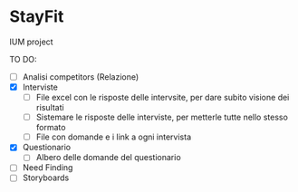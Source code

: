 # StayFit
IUM project 

TO DO:
  - [ ] Analisi competitors (Relazione)
  - [x] Interviste
      - [ ] File excel con le risposte delle intervsite, per dare subito visione dei risultati
      - [ ] Sistemare le risposte delle interviste, per metterle tutte nello stesso formato
      - [ ] File con domande e i link a ogni intervista
  - [x] Questionario
      - [ ] Albero delle domande del questionario
  - [ ] Need Finding
  - [ ] Storyboards
